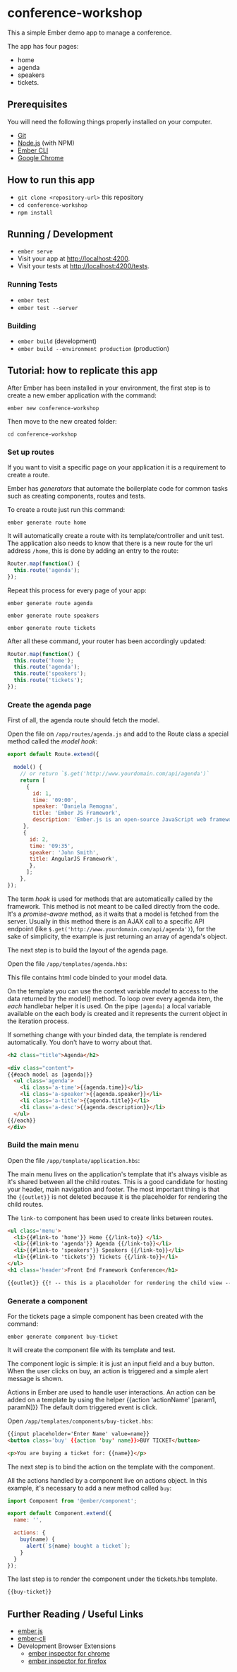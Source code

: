# conference-workshop

This a simple Ember demo app to manage a conference.

The app has four pages:

 * home
 * agenda
 * speakers
 * tickets.

 ## Prerequisites

You will need the following things properly installed on your computer.

* [Git](https://git-scm.com/)
* [Node.js](https://nodejs.org/) (with NPM)
* [Ember CLI](https://ember-cli.com/)
* [Google Chrome](https://google.com/chrome/)


## How to run this app
* `git clone <repository-url>` this repository
* `cd conference-workshop`
* `npm install`

## Running / Development

* `ember serve`
* Visit your app at [http://localhost:4200](http://localhost:4200).
* Visit your tests at [http://localhost:4200/tests](http://localhost:4200/tests).

### Running Tests

* `ember test`
* `ember test --server`

### Building

* `ember build` (development)
* `ember build --environment production` (production)

## Tutorial: how to replicate this app
After Ember has been installed in your environment, the first step is to create
a new ember application with the command:

`ember new conference-workshop`

Then move to the new created folder:

`cd conference-workshop`

### Set up routes

If you want to visit a specific page on your application it is a requirement to create a route.

Ember has *generators* that automate the boilerplate code for
common tasks such as creating components, routes and tests.

To create a route just run this command:

`ember generate route home`

It will automatically create a route with its template/controller and unit test.
The application also needs to know that there is a new route for the url address `/home`, this is done by adding an entry to the route:

```javascript
Router.map(function() {
  this.route('agenda');
});
```

Repeat this process for every page of your app:

`ember generate route agenda`

`ember generate route speakers`

`ember generate route tickets`

After all these command, your router has been accordingly updated:

```javascript
Router.map(function() {
  this.route('home');
  this.route('agenda');
  this.route('speakers');
  this.route('tickets');
});
```

### Create the agenda page

First of all, the agenda route should fetch the model.

Open the file on `/app/routes/agenda.js` and add to the Route class a special method called the *model hook*:

```javascript
export default Route.extend({

  model() {
    // or return `$.get('http://www.yourdomain.com/api/agenda')`
    return [
      {
        id: 1,
        time: '09:00',
        speaker: 'Daniela Remogna',
        title: 'Ember JS Framework',
        description: 'Ember.js is an open-source JavaScript web framework….',
     },
     {
       id: 2,
       time: '09:35',
       speaker: 'John Smith',
       title: AngularJS Framework',
       },
      ];
    },
});
```

The term *hook* is used for methods that are automatically called by the framework.
This method is not meant to be called directly from the code.
It's a *promise-aware* method, as it waits that a model is fetched from the server.
Usually in this method there is an AJAX call to a specific API endpoint (like `$.get('http://www.yourdomain.com/api/agenda')`), for the sake of simplicity, the example is just returning an array of agenda's object.


The next step is to build the layout of the agenda page.

Open the file `/app/templates/agenda.hbs`:

This file contains html code binded to your model data.

On the template you can use the context variable *model* to access to the data returned by the model() method.
To loop over every agenda item, the *each* handlebar helper it is used.
On the pipe `|agenda|` a local variable available on the each body is created and it represents the current object in the iteration process.

If something change with your binded data, the template is rendered automatically.
You don't have to worry about that.

```html
<h2 class="title">Agenda</h2>

<div class="content">
{{#each model as |agenda|}}
  <ul class='agenda'>
    <li class='a-time'>{{agenda.time}}</li>
    <li class='a-speaker'>{{agenda.speaker}}</li>
    <li class='a-title'>{{agenda.title}}</li>
    <li class='a-desc'>{{agenda.description}}</li>
  </ul>
{{/each}}
</div>

```
### Build the main menu

Open the file `/app/template/application.hbs`:

The main menu lives on the application's template that it's always visible as it's shared between all the child routes.
This is a good candidate for hosting your header, main navigation and footer.
The most important thing is that the `{{outlet}}` is not deleted because it is the placeholder for
rendering the child routes.

The `link-to` component has been used to create links between routes.

```html
<ul class='menu'>
  <li>{{#link-to 'home'}} Home {{/link-to}} </li>
  <li>{{#link-to 'agenda'}} Agenda {{/link-to}}</li>
  <li>{{#link-to 'speakers'}} Speakers {{/link-to}}</li>
  <li>{{#link-to 'tickets'}} Tickets {{/link-to}}</li>
</ul>
<h1 class='header'>Front End Framework Conference</h1>

{{outlet}} {{! -- this is a placeholder for rendering the child view --}}
```

### Generate a component

For the tickets page a simple component has been created with the command:

`ember generate component buy-ticket`

It will create the component file with its template and test.

The component logic is simple: it is just an input field and a buy button.
When the user clicks on buy, an action is triggered and a simple alert message is shown.

Actions in Ember are used to handle user interactions.
An action can be added on a template by using the helper {{action 'actionName' [param1, paramN]}}
The default dom triggered event is click.

Open `/app/templates/components/buy-ticket.hbs`:

```html
{{input placeholder='Enter Name' value=name}}
<button class='buy' {{action 'buy' name}}>BUY TICKET</button>

<p>You are buying a ticket for: {{name}}</p>
```
The next step is to bind the action on the template with the component.

All the actions handled by a component live on actions object.
In this example, it's necessary to add a new method called `buy`:

```javascript
import Component from '@ember/component';

export default Component.extend({
  name: '',

  actions: {
    buy(name) {
      alert(`${name} bought a ticket`);
    }
  }
});
```

The last step is to render the component under the tickets.hbs template.

```html
{{buy-ticket}}
```


## Further Reading / Useful Links

* [ember.js](https://emberjs.com/)
* [ember-cli](https://ember-cli.com/)
* Development Browser Extensions
  * [ember inspector for chrome](https://chrome.google.com/webstore/detail/ember-inspector/bmdblncegkenkacieihfhpjfppoconhi)
  * [ember inspector for firefox](https://addons.mozilla.org/en-US/firefox/addon/ember-inspector/)
